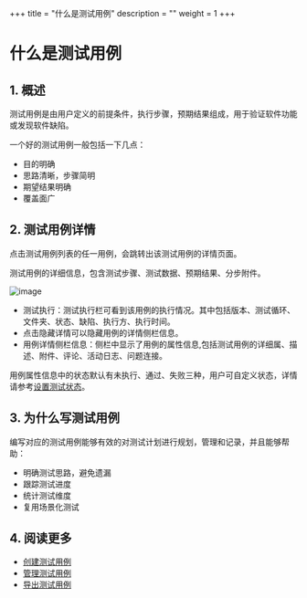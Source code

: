 +++
title = "什么是测试用例"
description = ""
weight = 1
+++

# 什么是测试用例

## 1. 概述

测试用例是由用户定义的前提条件，执行步骤，预期结果组成，用于验证软件功能或发现软件缺陷。

一个好的测试用例一般包括一下几点：

- 目的明确
- 思路清晰，步骤简明
- 期望结果明确
- 覆盖面广


## 2. 测试用例详情

点击测试用例列表的任一用例，会跳转出该测试用例的详情页面。

测试用例的详细信息，包含测试步骤、测试数据、预期结果、分步附件。

![image](/docs/user-guide/test/store/image/IssueManage-02.png)

- 测试执行：测试执行栏可看到该用例的执行情况。其中包括版本、测试循环、文件夹、状态、缺陷、执行方、执行时间。
- 点击隐藏详情可以隐藏用例的详情侧栏信息。
- 用例详情侧栏信息：侧栏中显示了用例的属性信息,包括测试用例的详细属、描述、附件、评论、活动日志、问题连接。

用例属性信息中的状态默认有未执行、通过、失败三种，用户可自定义状态，详情请参考[设置测试状态](../../../settings/test)。

## 3. 为什么写测试用例

编写对应的测试用例能够有效的对测试计划进行规划，管理和记录，并且能够帮助：

 - 明确测试思路，避免遗漏
 - 跟踪测试进度
 - 统计测试维度
 - 复用场景化测试

## 4. 阅读更多

- [创建测试用例](../create)
- [管理测试用例](../manage)
- [导出测试用例](../import)
